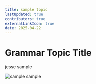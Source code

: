 ```yaml
---
title: sample topic
lastUpdated: true
contributors: true
externalLinkIcon: true
date: 2025-04-22
---
```

# Grammar Topic Title

j﻿esse sample

![sample sample](/media/tesda-building.png "sample")
